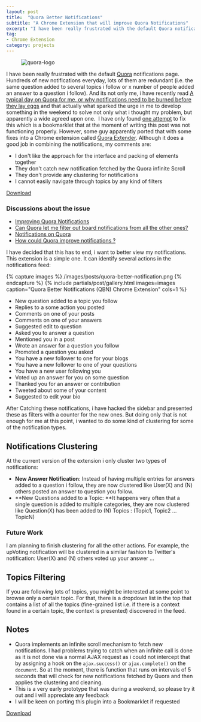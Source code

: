 ```yaml
---
layout: post
title:  "Quora Better Notifications"
subtitle: "A Chrome Extension that will improve Quora Notifications"
excerpt: "I have been really frustrated with the default Quora notifications page. Hundreds of new notifications everyday, lots of them are redundant (i.e. the same question added to several topics i follow or x number of people added an answer to a question i follow). And its not only me, i have recently read A typical day on Quora for me, or why notifications need to be burned before they lay eggs and that actually what sparked the urge in me to develop something in the weekend to solve not only what i thought my problem, but apparently a wide-agreed-upon one"
tag:
- Chrome Extension
category: projects
---
```


<figure style="width: 300px" class="align-right">
  <img src="/images/posts/quora.svg" alt="quora-logo">
</figure>

I have been really frustrated with the default [Quora](http://www.quora.com/ "Quora is your best source for knowledge.") notifications page. Hundreds of new notifications everyday, lots of them are redundant (i.e. the same question added to several topics i follow or x number of people added an answer to a question i follow). And its not only me, i have recently read [A typical day on Quora for me, or why notifications need to be burned before they lay eggs](http://neverbefore.quora.com/A-typical-day-on-Quora-for-me-or-why-notifications-need-to-be-burned-before-they-lay-eggs) and that actually what sparked the urge in me to develop something in the weekend to solve not only what i thought my problem, but apparently a wide agreed upon one.  I have only found [one attempt](http://quantitativelabs.blogspot.com/2012/07/quora-notifications.html) to fix this which is a bookmarklet that at the moment of writing this post was not functioning properly. However, some guy apparently ported that with some fixes into a Chrome extension called [Quora Extender](https://chrome.google.com/webstore/detail/quora-extender/ljefnhagdgpochbjiiknhflemdnnlebh?hl=en). Although it does a good job in combining the notifications, my comments are:

*   I don't like the approach for the interface and packing of elements together
*   They don't catch new notification fetched by the Quora infinite Scroll
*   They don't provide any clustering for notifications
*   I cannot easily navigate through topics by any kind of filters

<a class="btn btn_success" href="https://chrome.google.com/webstore/detail/doeadnmeadgfgcgplbnibocnkkngddeb">Download</a>

### Discussions about the issue

*   [Improving Quora Notifications](http://www.quora.com/Improving-Quora-Notifications)
*   [Can Quora let me filter out board notifications from all the other ones?](http://www.quora.com/Notifications-on-Quora/Can-Quora-let-me-filter-out-board-notifications-from-all-the-other-ones)
*   [Notifications on Quora](http://www.quora.com/Notifications-on-Quora)
*   [How could Quora improve notifications ?](http://www.quora.com/Notifications-on-Quora/How-could-Quora-improve-notifications?share=1)

I have decided that this has to end, i want to better view my notifications. This extension is a simple one. It can identify several actions in the notifications feed:

{% capture images %}
    /images/posts/quora-better-notification.png
{% endcapture %}
{% include partials/post/gallery.html images=images caption="Quora Better Notifications (QBN) Chrome Extension" cols=1 %}

*   New question added to a topic you follow
*   Replies to a some action you posted
*   Comments on one of your posts
*   Comments on one of your answers
*   Suggested edit to question
*   Asked you to answer a question
*   Mentioned you in a post
*   Wrote an answer for a question you follow
*   Promoted a question you asked
*   You have a new follower to one for your blogs
*   You have a new follower to one of your questions
*   You have a new user following you
*   Voted up an answer for you on some question
*   Thanked you for an answer or contribution
*   Tweeted about some of your content
*   Suggested to edit your bio



After Catching these notifications, i have hacked the sidebar and presented these as filters with a counter for the new ones. But doing only that is not enough for me at this point, i wanted to do some kind of clustering for some of the notification types.

## Notifications Clustering

At the current version of the extension i only cluster two types of notifications:

*   **New Answer Notification**: Instead of having multiple entries for answers added to a question i follow, they are now clustered like User(X) and (N) others posted an answer to question you follow.
*   **New Questions added to a Topic: **It happens very often that a single question is added to multiple categories, they are now clustered like Question(X) has been added to (N) Topics : (Topic1, Topic2 ... TopicN)

### Future Work

I am planning to finish clustering for all the other actions. For example, the upVoting notification will be clustered in a similar fashion to Twitter's notification: User(X) and (N) others voted up your answer ...

## Topics Filtering

If you are following lots of topics, you might be interested at some point to browse only a certain topic. For that, there is a dropdown list in the top that contains a list of all the topics (fine-grained list i.e. if there is a context found in a certain topic, the context is presented) discovered in the feed.

## Notes

*   Quora implements an infinite scroll mechanism to fetch new notifications. I had problems trying to catch when an infinite call is done as it is not done via a normal AJAX request as i could not intercept that by assigning a hook on the `ajax.success()` or `ajax.complete()` on the `document`. So at the moment, there is function that runs on intervals of 5 seconds that will check for new notifications fetched by Quora and then applies the clustering and cleaning.
*   This is a very early prototype that was during a weekend, so please try it out and i will appreciate any feedback
*   I will be keen on porting this plugin into a Bookmarklet if requested

<a class="btn btn_success" href="https://chrome.google.com/webstore/detail/doeadnmeadgfgcgplbnibocnkkngddeb">Download</a>